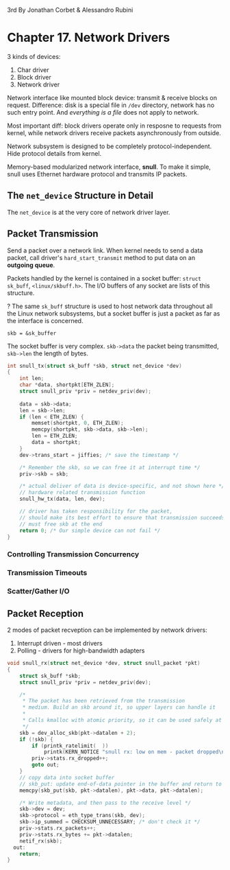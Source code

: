 3rd By Jonathan Corbet & Alessandro Rubini

# Chapter 17. Network Drivers

3 kinds of devices:

1.  Char driver
2.  Block driver
3.  Network driver

Network interface like mounted block device: transmit & receive blocks on request. Difference: disk is a special file in `/dev` directory, network has no such entry point. And _everything is a file_ does not apply to network.

Most important diff: block drivers operate only in resposne to requests from kernel, while network drivers receive packets asynchronously from outside. 

Network subsystem is designed to be completely protocol-independent. Hide protocol details from kernel.

Memory-based modularized network interface, **snull**. To make it simple, snull uses Ethernet hardware protocol and transmits IP packets.

## The `net_device` Structure in Detail

The `net_device` is at the very core of network driver layer. 

## Packet Transmission

Send a packet over a network link. When kernel needs to send a data packet, call driver's `hard_start_transmit` method to put data on an **outgoing queue**.

Packets handled by the kernel is contained in a socket buffer: `struct sk_buff`, `<linux/skbuff.h>`. The I/O buffers of any socket are lists of this structure.

? The same `sk_buff` structure is used to host network data throughout all the Linux network subsystems, but a socket buffer is just a packet as far as the interface is concerned.

`skb = &sk_buffer`

The socket buffer is very complex. `skb->data` the packet being transmitted, `skb->len` the length of bytes. 

```cpp
int snull_tx(struct sk_buff *skb, struct net_device *dev)
{
    int len;
    char *data, shortpkt[ETH_ZLEN];
    struct snull_priv *priv = netdev_priv(dev);
    
    data = skb->data;
    len = skb->len;
    if (len < ETH_ZLEN) {
        memset(shortpkt, 0, ETH_ZLEN);
        memcpy(shortpkt, skb->data, skb->len);
        len = ETH_ZLEN;
        data = shortpkt;
    }
    dev->trans_start = jiffies; /* save the timestamp */

    /* Remember the skb, so we can free it at interrupt time */
    priv->skb = skb;

    /* actual deliver of data is device-specific, and not shown here */
    // hardware related transmission function
    snull_hw_tx(data, len, dev);

    // driver has taken responsibility for the packet, 
    // should make its best effort to ensure that transmission succeeds
    // must free skb at the end
    return 0; /* Our simple device can not fail */
}
```

### Controlling Transmission Concurrency

### Transmission Timeouts

### Scatter/Gather I/O

## Packet Reception

2 modes of packet recveption can be implemented by network drivers:

1.  Interrupt driven - most drivers
2.  Polling - drivers for high-bandwidth adapters

```cpp
void snull_rx(struct net_device *dev, struct snull_packet *pkt)
{
    struct sk_buff *skb;
    struct snull_priv *priv = netdev_priv(dev);

    /*
     * The packet has been retrieved from the transmission
     * medium. Build an skb around it, so upper layers can handle it
     * 
     * Calls kmalloc with atomic priority, so it can be used safely at interrupt time
     */
    skb = dev_alloc_skb(pkt->datalen + 2);
    if (!skb) {
        if (printk_ratelimit(  ))
            printk(KERN_NOTICE "snull rx: low on mem - packet dropped\n");
        priv->stats.rx_dropped++;
        goto out;
    }
    // copy data into socket buffer
    // skb_put: update end-of-data pointer in the buffer and return to the newly created space
    memcpy(skb_put(skb, pkt->datalen), pkt->data, pkt->datalen);

    /* Write metadata, and then pass to the receive level */
    skb->dev = dev;
    skb->protocol = eth_type_trans(skb, dev);
    skb->ip_summed = CHECKSUM_UNNECESSARY; /* don't check it */
    priv->stats.rx_packets++;
    priv->stats.rx_bytes += pkt->datalen;
    netif_rx(skb);
  out:
    return;
}
```



